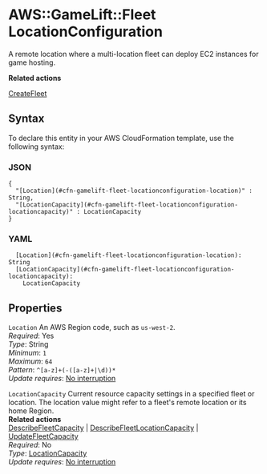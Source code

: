 # AWS::GameLift::Fleet LocationConfiguration<a name="aws-properties-gamelift-fleet-locationconfiguration"></a>

A remote location where a multi\-location fleet can deploy EC2 instances for game hosting\. 

 **Related actions** 

 [CreateFleet](https://docs.aws.amazon.com/gamelift/latest/apireference/API_CreateFleet.html) 

## Syntax<a name="aws-properties-gamelift-fleet-locationconfiguration-syntax"></a>

To declare this entity in your AWS CloudFormation template, use the following syntax:

### JSON<a name="aws-properties-gamelift-fleet-locationconfiguration-syntax.json"></a>

```
{
  "[Location](#cfn-gamelift-fleet-locationconfiguration-location)" : String,
  "[LocationCapacity](#cfn-gamelift-fleet-locationconfiguration-locationcapacity)" : LocationCapacity
}
```

### YAML<a name="aws-properties-gamelift-fleet-locationconfiguration-syntax.yaml"></a>

```
  [Location](#cfn-gamelift-fleet-locationconfiguration-location): String
  [LocationCapacity](#cfn-gamelift-fleet-locationconfiguration-locationcapacity): 
    LocationCapacity
```

## Properties<a name="aws-properties-gamelift-fleet-locationconfiguration-properties"></a>

`Location`  <a name="cfn-gamelift-fleet-locationconfiguration-location"></a>
An AWS Region code, such as `us-west-2`\.   
*Required*: Yes  
*Type*: String  
*Minimum*: `1`  
*Maximum*: `64`  
*Pattern*: `^[a-z]+(-([a-z]+|\d))*`  
*Update requires*: [No interruption](https://docs.aws.amazon.com/AWSCloudFormation/latest/UserGuide/using-cfn-updating-stacks-update-behaviors.html#update-no-interrupt)

`LocationCapacity`  <a name="cfn-gamelift-fleet-locationconfiguration-locationcapacity"></a>
Current resource capacity settings in a specified fleet or location\. The location value might refer to a fleet's remote location or its home Region\.   
 **Related actions**   
 [DescribeFleetCapacity](https://docs.aws.amazon.com/gamelift/latest/apireference/API_DescribeFleetCapacity.html) \| [DescribeFleetLocationCapacity](https://docs.aws.amazon.com/gamelift/latest/apireference/API_DescribeFleetLocationCapacity.html) \| [UpdateFleetCapacity](https://docs.aws.amazon.com/gamelift/latest/apireference/API_UpdateFleetCapacity.html)   
*Required*: No  
*Type*: [LocationCapacity](aws-properties-gamelift-fleet-locationcapacity.md)  
*Update requires*: [No interruption](https://docs.aws.amazon.com/AWSCloudFormation/latest/UserGuide/using-cfn-updating-stacks-update-behaviors.html#update-no-interrupt)